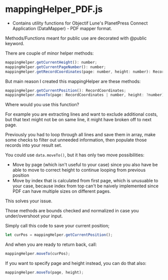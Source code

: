 # mappingHelper_PDF.js

- Contains utility functions for Objectif Lune's PlanetPress Connect Application (DataMapper) - PDF mapper format.

Methods/Functions meant for public use are decorated with @public keyword.

There are couple of minor helper methods:

```javascript
mappingHelper.getCurrentHeight(): number;
mappingHelper.getCurrentPageNumber(): number;
mappingHelper.getRecordCoordinates(page: number, height: number): RecordCoordinates;
```

But main reason I created this mappingHelper are these methods:

```javascript
mappingHelper.getCurrentPosition(): RecordCoordinates;
mappingHelper.moveTo(page: RecordCoordinates | number, height: ?number): void;
```

Where would you use this function?

For example you are extracting lines and want to exclude additional costs, but that text might not be on same line,
it might have broken off to next page.

Previously you had to loop through all lines and save them in array, make some checks to filter out unneeded information,
then populate those records into your result set.

You could use `data.moveTo()`, but it has only two move possibilities:

- Move by page (which isn't useful to your case) since you also have be able to move to correct height to continue looping from previous position
- Move by index that is calculated from first page, which is unusuable to your case, because index from top can't be naively implemented since PDF can have multiple sizes on different pages.

This solves your issue.

Those methods are bounds checked and normalized in case you under/overshoot your input.

Simply call this code to save your current position;

```javascript
let curPos = mappingHelper.getCurrentPosition();
```

And when you are ready to return back, call:

```javascript
mappingHelper.moveTo(curPos);
```

If you want to specify page and height instead, you can do that also:

```javascript
mappingHelper.moveTo(page, height);
```
